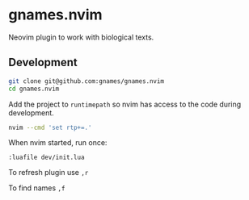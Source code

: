 # gnames.nvim

Neovim plugin to work with biological texts.

## Development

```bash
git clone git@github.com:gnames/gnames.nvim
cd gnames.nvim
```

Add the project to `runtimepath` so nvim has access to the code during
development.

```bash
nvim --cmd 'set rtp+=.'
```

When nvim started, run once:

```vim
:luafile dev/init.lua
```

To refresh plugin use `,r`

To find names `,f`

